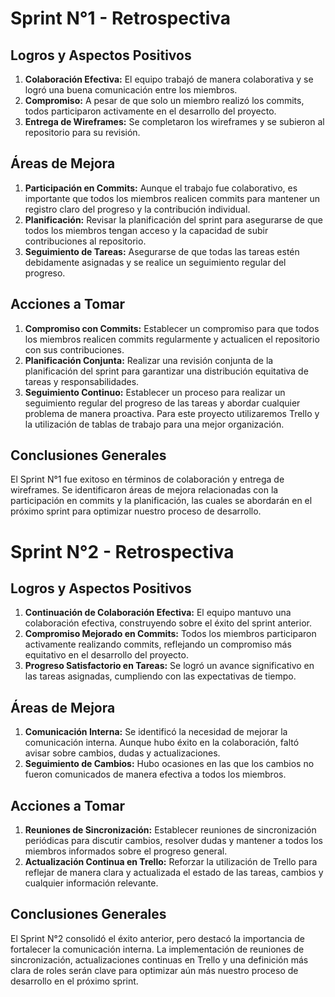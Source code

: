 # Sprint N°1 - Retrospectiva

## Logros y Aspectos Positivos
1. **Colaboración Efectiva:** El equipo trabajó de manera colaborativa y se logró una buena comunicación entre los miembros.
2. **Compromiso:** A pesar de que solo un miembro realizó los commits, todos participaron activamente en el desarrollo del proyecto.
3. **Entrega de Wireframes:** Se completaron los wireframes y se subieron al repositorio para su revisión.

## Áreas de Mejora
1. **Participación en Commits:** Aunque el trabajo fue colaborativo, es importante que todos los miembros realicen commits para mantener un registro claro del progreso y la contribución individual.
2. **Planificación:** Revisar la planificación del sprint para asegurarse de que todos los miembros tengan acceso y la capacidad de subir contribuciones al repositorio.
3. **Seguimiento de Tareas:** Asegurarse de que todas las tareas estén debidamente asignadas y se realice un seguimiento regular del progreso.

## Acciones a Tomar
1. **Compromiso con Commits:** Establecer un compromiso para que todos los miembros realicen commits regularmente y actualicen el repositorio con sus contribuciones.
2. **Planificación Conjunta:** Realizar una revisión conjunta de la planificación del sprint para garantizar una distribución equitativa de tareas y responsabilidades.
3. **Seguimiento Continuo:** Establecer un proceso para realizar un seguimiento regular del progreso de las tareas y abordar cualquier problema de manera proactiva. Para este proyecto utilizaremos Trello y la utilización de tablas de trabajo para una mejor organización.

## Conclusiones Generales
El Sprint N°1 fue exitoso en términos de colaboración y entrega de wireframes. Se identificaron áreas de mejora relacionadas con la participación en commits y la planificación, las cuales se abordarán en el próximo sprint para optimizar nuestro proceso de desarrollo.


# Sprint N°2 - Retrospectiva

## Logros y Aspectos Positivos
1. **Continuación de Colaboración Efectiva:** El equipo mantuvo una colaboración efectiva, construyendo sobre el éxito del sprint anterior.
2. **Compromiso Mejorado en Commits:** Todos los miembros participaron activamente realizando commits, reflejando un compromiso más equitativo en el desarrollo del proyecto.
3. **Progreso Satisfactorio en Tareas:** Se logró un avance significativo en las tareas asignadas, cumpliendo con las expectativas de tiempo.

## Áreas de Mejora
1. **Comunicación Interna:** Se identificó la necesidad de mejorar la comunicación interna. Aunque hubo éxito en la colaboración, faltó avisar sobre cambios, dudas y actualizaciones.
2. **Seguimiento de Cambios:** Hubo ocasiones en las que los cambios no fueron comunicados de manera efectiva a todos los miembros.

## Acciones a Tomar
1. **Reuniones de Sincronización:** Establecer reuniones de sincronización periódicas para discutir cambios, resolver dudas y mantener a todos los miembros informados sobre el progreso general.
2. **Actualización Continua en Trello:** Reforzar la utilización de Trello para reflejar de manera clara y actualizada el estado de las tareas, cambios y cualquier información relevante.

## Conclusiones Generales
El Sprint N°2 consolidó el éxito anterior, pero destacó la importancia de fortalecer la comunicación interna. La implementación de reuniones de sincronización, actualizaciones continuas en Trello y una definición más clara de roles serán clave para optimizar aún más nuestro proceso de desarrollo en el próximo sprint.